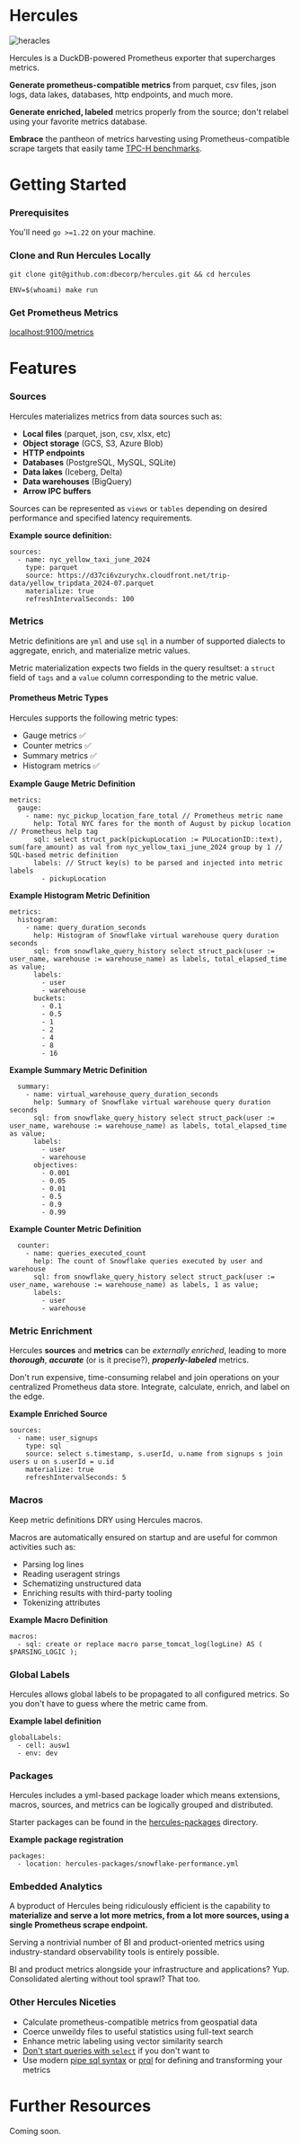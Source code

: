# Hercules

![heracles](assets/heracles.png)

Hercules is a DuckDB-powered Prometheus exporter that supercharges metrics.


**Generate prometheus-compatible metrics** from parquet, csv files, json logs, data lakes, databases, http endpoints, and much more.

**Generate enriched, labeled** metrics properly from the source; don't relabel using your favorite metrics database.

**Embrace** the pantheon of metrics harvesting using Prometheus-compatible scrape targets that easily tame [TPC-H benchmarks](https://www.tpc.org/information/benchmarks5.asp).


# Getting Started


### Prerequisites

You'll need `go >=1.22` on your machine.

### Clone and Run Hercules Locally

```
git clone git@github.com:dbecorp/hercules.git && cd hercules

ENV=$(whoami) make run
```

### Get Prometheus Metrics

[localhost:9100/metrics](http://localhost:9100/metrics)


# Features

### Sources

Hercules materializes metrics from data sources such as:
- **Local files** (parquet, json, csv, xlsx, etc)
- **Object storage** (GCS, S3, Azure Blob)
- **HTTP endpoints**
- **Databases** (PostgreSQL, MySQL, SQLite)
- **Data lakes** (Iceberg, Delta)
- **Data warehouses** (BigQuery)
- **Arrow IPC buffers**


Sources can be represented as `views` or `tables` depending on desired performance and specified latency requirements.

**Example source definition:**

```
sources:
  - name: nyc_yellow_taxi_june_2024
    type: parquet
    source: https://d37ci6vzurychx.cloudfront.net/trip-data/yellow_tripdata_2024-07.parquet
    materialize: true
    refreshIntervalSeconds: 100
```

### Metrics

Metric definitions are `yml` and use `sql` in a number of supported dialects to aggregate, enrich, and materialize metric values.

Metric materialization expects two fields in the query resultset: a `struct` field of `tags` and a `value` column corresponding to the metric value.

#### Prometheus Metric Types

Hercules supports the following metric types:

- Gauge metrics ✅
- Counter metrics ✅
- Summary metrics ✅
- Histogram metrics ✅


**Example Gauge Metric Definition**

```
metrics:
  gauge:
    - name: nyc_pickup_location_fare_total // Prometheus metric name
      help: Total NYC fares for the month of August by pickup location // Prometheus help tag
      sql: select struct_pack(pickupLocation := PULocationID::text), sum(fare_amount) as val from nyc_yellow_taxi_june_2024 group by 1 // SQL-based metric definition
      labels: // Struct key(s) to be parsed and injected into metric labels
        - pickupLocation
```


**Example Histogram Metric Definition**
```
metrics:
  histogram:
    - name: query_duration_seconds
      help: Histogram of Snowflake virtual warehouse query duration seconds
      sql: from snowflake_query_history select struct_pack(user :=  user_name, warehouse := warehouse_name) as labels, total_elapsed_time as value;
      labels:
        - user
        - warehouse
      buckets:
        - 0.1
        - 0.5
        - 1
        - 2
        - 4
        - 8
        - 16
```


**Example Summary Metric Definition**
```
  summary:
    - name: virtual_warehouse_query_duration_seconds
      help: Summary of Snowflake virtual warehouse query duration seconds
      sql: from snowflake_query_history select struct_pack(user :=  user_name, warehouse := warehouse_name) as labels, total_elapsed_time as value;
      labels:
        - user
        - warehouse
      objectives:
        - 0.001
        - 0.05
        - 0.01
        - 0.5
        - 0.9
        - 0.99
```


**Example Counter Metric Definition**
```
  counter:
    - name: queries_executed_count
      help: The count of Snowflake queries executed by user and warehouse
      sql: from snowflake_query_history select struct_pack(user :=  user_name, warehouse := warehouse_name) as labels, 1 as value;
      labels:
        - user
        - warehouse
```


### Metric Enrichment

Hercules **sources** and **metrics** can be *externally enriched*, leading to more ***thorough***, ***accurate*** (or is it precise?), ***properly-labeled*** metrics.

Don't run expensive, time-consuming relabel and join operations on your centralized Prometheus data store. Integrate, calculate, enrich, and label on the edge.

**Example Enriched Source**

```
sources:
  - name: user_signups
    type: sql
    source: select s.timestamp, s.userId, u.name from signups s join users u on s.userId = u.id
    materialize: true
    refreshIntervalSeconds: 5
```


### Macros

Keep metric definitions DRY using Hercules macros.

Macros are automatically ensured on startup and are useful for common activities such as:

- Parsing log lines
- Reading useragent strings
- Schematizing unstructured data
- Enriching results with third-party tooling
- Tokenizing attributes


**Example Macro Definition**

```
macros:
  - sql: create or replace macro parse_tomcat_log(logLine) AS ( $PARSING_LOGIC );
```


### Global Labels

Hercules allows global labels to be propagated to all configured metrics. So you don't have to guess where the metric came from.

**Example label definition**
```
globalLabels:
  - cell: ausw1
  - env: dev
```

### Packages

Hercules includes a yml-based package loader which means extensions, macros, sources, and metrics can be logically grouped and distributed.

Starter packages can be found in the [hercules-packages](/hercules-packages/) directory.

**Example package registration**

```
packages:
  - location: hercules-packages/snowflake-performance.yml
```


### Embedded Analytics

A byproduct of Hercules being ridiculously efficient is the capability to **materialize and serve a lot more metrics, from a lot more sources, using a single Prometheus scrape endpoint.**

Serving a nontrivial number of BI and product-oriented metrics using industry-standard observability tools is entirely possible.

BI and product metrics alongside your infrastructure and applications? Yup. Consolidated alerting without tool sprawl? That too.


### Other Hercules Niceties

- Calculate prometheus-compatible metrics from geospatial data
- Coerce unweildy files to useful statistics using full-text search
- Enhance metric labeling using vector similarity search
- [Don't start queries with `select`](https://jvns.ca/blog/2019/10/03/sql-queries-don-t-start-with-select/) if you don't want to
- Use modern [pipe sql syntax](https://research.google/pubs/sql-has-problems-we-can-fix-them-pipe-syntax-in-sql/) or [prql](https://prql-lang.org/) for defining and transforming your metrics


# Further Resources

Coming soon.
